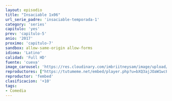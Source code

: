 ```yaml
---
layout: episodio
title: "Insaciable 1x06"
url_serie_padre: 'insaciable-temporada-1'
category: 'series'
capitulo: 'yes'
prev: 'capitulo-5'
anio: '2017'
proximo: 'capitulo-7'
sandbox: allow-same-origin allow-forms
idioma: 'Latino'
calidad: 'Full HD'
fuente: 'cueva'
image_carousel: 'https://res.cloudinary.com/imbriitneysam/image/upload/v1546638640/casa-papel-1-poster-min.jpg'
reproductores: ["https://tutumeme.net/embed/player.php?u=bXQ3ajJOaW1wcFRGcEs2VW5XRGExTlRPMytmUnc3bHVwcWhoenVIUjI5SHF5TlNwc0taaG1jN2gwZHZSNTlIRHVhV2tZWitkNUtDVDNOL1ZvYW1rYjJSa29hUT0"]
reproductor: 'fembed'
clasificacion: '+10'
tags:
- Comedia
---
```












